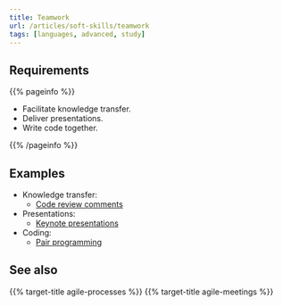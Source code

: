 ```yaml
---
title: Teamwork
url: /articles/soft-skills/teamwork
tags: [languages, advanced, study]
---
```


## Requirements

{{% pageinfo %}}

* Facilitate knowledge transfer.
* Deliver presentations.
* Write code together.

{{% /pageinfo %}}

## Examples

* Knowledge transfer:
  * [Code review comments](https://www.computer.org/publications/tech-news/trends/agile-code-review-benefits)
* Presentations:
  * [Keynote presentations](https://www.apple.com/uk/keynote/)
* Coding:
  * [Pair programming](https://en.wikipedia.org/wiki/Pair_programming)

## See also

{{% target-title agile-processes %}}
{{% target-title agile-meetings %}}
